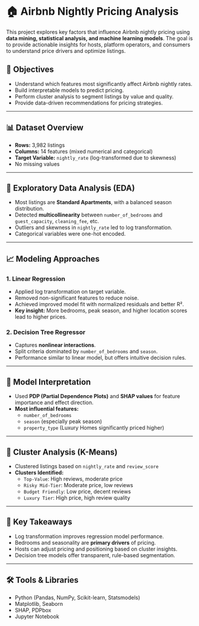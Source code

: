 # 🏠 Airbnb Nightly Pricing Analysis

This project explores key factors that influence Airbnb nightly pricing using **data mining, statistical analysis, and machine learning models**. The goal is to provide actionable insights for hosts, platform operators, and consumers to understand price drivers and optimize listings.

## 📌 Objectives
- Understand which features most significantly affect Airbnb nightly rates.
- Build interpretable models to predict pricing.
- Perform cluster analysis to segment listings by value and quality.
- Provide data-driven recommendations for pricing strategies.

---

## 📊 Dataset Overview
- **Rows:** 3,982 listings  
- **Columns:** 14 features (mixed numerical and categorical)  
- **Target Variable:** `nightly_rate` (log-transformed due to skewness)  
- No missing values

---

## 🔎 Exploratory Data Analysis (EDA)
- Most listings are **Standard Apartments**, with a balanced season distribution.
- Detected **multicollinearity** between `number_of_bedrooms` and `guest_capacity`, `cleaning_fee`, etc.
- Outliers and skewness in `nightly_rate` led to log transformation.
- Categorical variables were one-hot encoded.

---

## 📈 Modeling Approaches

### 1. Linear Regression
- Applied log transformation on target variable.
- Removed non-significant features to reduce noise.
- Achieved improved model fit with normalized residuals and better R².
- **Key insight:** More bedrooms, peak season, and higher location scores lead to higher prices.

### 2. Decision Tree Regressor
- Captures **nonlinear interactions**.
- Split criteria dominated by `number_of_bedrooms` and `season`.
- Performance similar to linear model, but offers intuitive decision rules.

---

## 🧠 Model Interpretation

- Used **PDP (Partial Dependence Plots)** and **SHAP values** for feature importance and effect direction.
- **Most influential features:**
  - `number_of_bedrooms`
  - `season` (especially peak season)
  - `property_type` (Luxury Homes significantly priced higher)

---

## 🔀 Cluster Analysis (K-Means)
- Clustered listings based on `nightly_rate` and `review_score`
- **Clusters Identified:**
  - `Top-Value`: High reviews, moderate price
  - `Risky Mid-Tier`: Moderate price, low reviews
  - `Budget Friendly`: Low price, decent reviews
  - `Luxury Tier`: High price, high review quality

---

## 📌 Key Takeaways
- Log transformation improves regression model performance.
- Bedrooms and seasonality are **primary drivers** of pricing.
- Hosts can adjust pricing and positioning based on cluster insights.
- Decision tree models offer transparent, rule-based segmentation.

---

## 🛠 Tools & Libraries
- Python (Pandas, NumPy, Scikit-learn, Statsmodels)
- Matplotlib, Seaborn
- SHAP, PDPbox
- Jupyter Notebook
